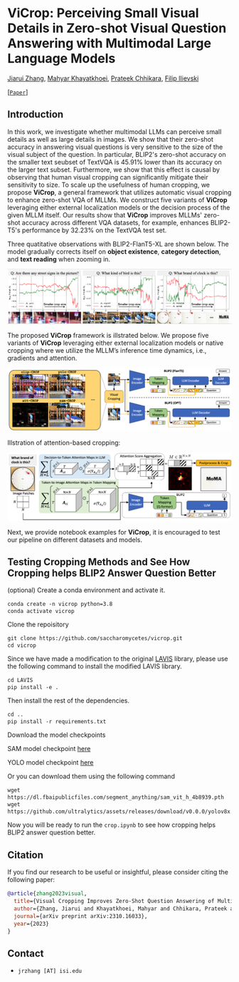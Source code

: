 # ViCrop: Perceiving Small Visual Details in Zero-shot Visual Question Answering with Multimodal Large Language Models

[Jiarui Zhang](https://saccharomycetes.github.io/), [Mahyar Khayatkhoei](https://mahyarkoy.github.io/), [Prateek Chhikara](https://www.prateekchhikara.com/), [Filip Ilievski](https://www.ilievski.info/)

[[`Paper`]](https://arxiv.org/abs/2310.16033)


## Introduction

In this work, we investigate whether multimodal LLMs can perceive small details as well as large details in images. We show that their zero-shot accuracy in answering visual questions is very sensitive to the size of the visual subject of the question. In particular, BLIP2's zero-shot accuracy on the smaller text seubset of TextVQA is $45.91\%$ lower than its accuracy on the larger text subset. Furthermore, we show that this effect is causal by observing that human visual cropping can significantly mitigate their sensitivity to size. To scale up the usefulness of human cropping, we propose **ViCrop**, a general framework that utilizes automatic visual cropping to enhance zero-shot VQA of MLLMs. We construct five variants of **ViCrop** leveraging either external localization models or the decision process of the given MLLM itself. Our results show that **ViCrop** improves MLLMs' zero-shot accuracy across different VQA datasets, for example, enhances BLIP2-T5's performance by $32.23\%$ on the TextVQA test set.

Three quatitative observations with BLIP2-FlanT5-XL are shown below. The model gradually corrects itself on **object existence**, **category detection**, and **text reading** when zooming in.

![](figures/motivation.png)

The proposed **ViCrop** framework is illstrated below. We propose five variants of **ViCrop** leveraging either external localization models or native cropping where we utilize the MLLM’s inference time dynamics, i.e., gradients and attention.

![](figures/method.png)

Illstration of attention-based cropping:

![](figures/att.png)

Next, we provide notebook examples for **ViCrop**, it is encouraged to test our pipeline on different datasets and models.

## Testing Cropping Methods and See How Cropping helps BLIP2 Answer Question Better

(optional) Create a conda environment and activate it.

```
conda create -n vicrop python=3.8
conda activate vicrop
```

Clone the repoisitory

```
git clone https://github.com/saccharomycetes/vicrop.git
cd vicrop
```

Since we have made a modification to the original [LAVIS](https://github.com/salesforce/LAVIS) library, please use the following command to install the modified LAVIS library.

```
cd LAVIS
pip install -e .
```

Then install the rest of the dependencies.

```
cd ..
pip install -r requirements.txt
``````

Download the model checkpoints

SAM model checkpoint [here](https://dl.fbaipublicfiles.com/segment_anything/sam_vit_h_4b8939.pth)

YOLO model checkpoint [here](https://github.com/ultralytics/assets/releases/download/v0.0.0/yolov8x.pt)

Or you can download them using the following command

```
wget https://dl.fbaipublicfiles.com/segment_anything/sam_vit_h_4b8939.pth
wget https://github.com/ultralytics/assets/releases/download/v0.0.0/yolov8x.pt
```

Now you will be ready to run the `crop.ipynb` to see how cropping helps BLIP2 answer question better.

## Citation

If you find our research to be useful or insightful, please consider citing the following paper:

```bibtex
@article{zhang2023visual,
  title={Visual Cropping Improves Zero-Shot Question Answering of Multimodal Large Language Models},
  author={Zhang, Jiarui and Khayatkhoei, Mahyar and Chhikara, Prateek and Ilievski, Filip},
  journal={arXiv preprint arXiv:2310.16033},
  year={2023}
}
```

## Contact

-   `jrzhang [AT] isi.edu`